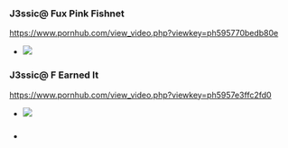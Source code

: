 ### J3ssic@ Fux Pink Fishnet
https://www.pornhub.com/view_video.php?viewkey=ph595770bedb80e
- ![](https://ci.phncdn.com/videos/201707/01/122607591/original/(m=ecuKGgaaaa)(mh=QNP-fYf3Mr9_VEPC)10.jpg)
### J3ssic@ F Earned It
https://www.pornhub.com/view_video.php?viewkey=ph5957e3ffc2fd0
- ![](https://ci.phncdn.com/videos/201707/01/122656301/original/(m=ecuKGgaaaa)(mh=opFmjjfBVSe-w2qW)10.jpg)
### 

- ![]()

